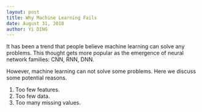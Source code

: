 ```yaml
---
layout: post
title: Why Machine Learning Fails
date: August 31, 2018
author: Yi DING
---
```


It has been a trend that people believe machine learning can solve any problems. This thought gets more popular as the emergence of neural network families: CNN, RNN, DNN.

However, machine learning can not solve some problems. Here we discuss some potential reasons.

1. Too few features.
2. Too few data.
3. Too many missing values.